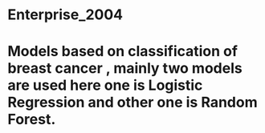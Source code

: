 # Enterprise_2004

# Models based on classification of breast cancer , mainly two models are used here one is Logistic Regression and other one is Random Forest. 